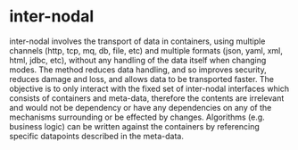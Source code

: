# inter-nodal
 
inter-nodal involves the transport of data in containers, using multiple channels (http, tcp, mq, db, file, etc) and multiple formats (json, yaml, xml, html, jdbc, etc), without any handling of the data itself when changing modes. The method reduces data handling, and so improves security, reduces damage and loss, and allows data to be transported faster. The objective is to only interact with the fixed set of inter-nodal interfaces which consists of containers and meta-data, therefore the contents are irrelevant and would not be dependency or have any dependencies on any of the mechanisms surrounding or be effected by changes. Algorithms (e.g. business logic) can be written against the containers by referencing specific datapoints described in the meta-data.
